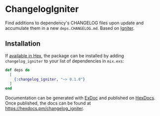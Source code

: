 # ChangelogIgniter

Find additions to dependency's CHANGELOG files upon update and accumulate them in
a new `deps.CHANGELOG.md`. Based on [Igniter](https://github.com/ash-project/igniter).

## Installation

If [available in Hex](https://hex.pm/docs/publish), the package can be installed
by adding `changelog_igniter` to your list of dependencies in `mix.exs`:

```elixir
def deps do
  [
    {:changelog_igniter, "~> 0.1.0"}
  ]
end
```

Documentation can be generated with [ExDoc](https://github.com/elixir-lang/ex_doc)
and published on [HexDocs](https://hexdocs.pm). Once published, the docs can
be found at <https://hexdocs.pm/changelog_igniter>.

